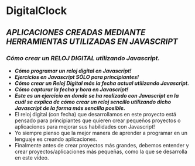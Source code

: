 # DigitalClock

## **_APLICACIONES CREADAS MEDIANTE HERRAMIENTAS UTILIZADAS EN JAVASCRIPT_**

### **_Cómo crear un RELOJ DIGITAL utilizando Javascript._**

- **_Cómo programar un reloj digital en Javascript!_**
- **_Ejercicios en Javascript SÓLO para principiantes!_**
- **_Cómo crear un Reloj Digital más la fecha actual utilizando Javascript._**
- **_Cómo capturar la fecha y hora en Javascript!_**
- **_Este es un ejercicio en donde se ha realizado con Javascript en la cuál se explica de cómo crear un reloj sencillo utilizando dicho Javascript de la forma más sencilla posible._**
- El reloj digital (con fecha) que desarrollamos en este proyecto está pensado para principiantes que quieren crear pequeños proyectos o aplicaciones para mejorar sus habilidades con Javascript!
- Yo siempre pienso que la mejor manera de aprender a programar en un lenguaje es creando aplicaciones.
- Finalmente antes de crear proyectos más grandes, debemos entender y crear proyectos/aplicaciones más pequeñas, como la que se desarrolla en este vídeo.
